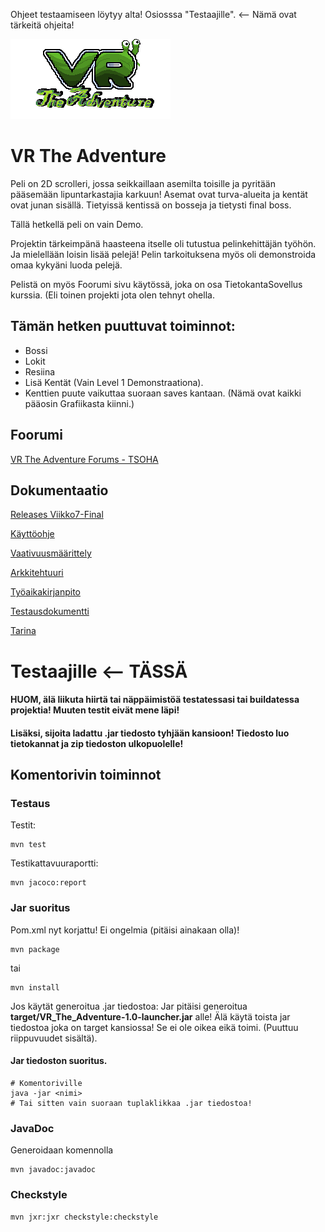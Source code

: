
Ohjeet testaamiseen löytyy alta! Osiosssa "Testaajille". <-- Nämä ovat tärkeitä ohjeita!

![logo](https://github.com/Mirex97/2D-Scroller-otm-harjoitustyo/blob/master/src/main/resources/menu/VrTheAdventure.png)
# VR The Adventure
Peli on 2D scrolleri, jossa seikkaillaan asemilta toisille ja pyritään pääsemään lipuntarkastajia karkuun!
Asemat ovat turva-alueita ja kentät ovat junan sisällä. Tietyissä kentissä on bosseja ja tietysti final boss.

Tällä hetkellä peli on vain Demo.

Projektin tärkeimpänä haasteena itselle oli tutustua pelinkehittäjän työhön. Ja mielellään loisin lisää pelejä!
Pelin tarkoituksena myös oli demonstroida omaa kykyäni luoda pelejä.

Pelistä on myös Foorumi sivu käytössä, joka on osa TietokantaSovellus kurssia. (Eli toinen projekti jota olen tehnyt ohella.


## Tämän hetken puuttuvat toiminnot:
- Bossi
- Lokit
- Resiina
- Lisä Kentät (Vain Level 1 Demonstraationa).
- Kenttien puute vaikuttaa suoraan saves kantaan.
(Nämä ovat kaikki pääosin Grafiikasta kiinni.)

## Foorumi
[VR The Adventure Forums - TSOHA](https://mirex-pelifoorumi.herokuapp.com/)

## Dokumentaatio

[Releases Viikko7-Final](https://github.com/Mirex97/2D-Scroller-otm-harjoitustyo/releases/tag/Viikko7-Final)

[Käyttöohje](https://github.com/Mirex97/2D-Scroller-otm-harjoitustyo/blob/master/dokumentointi/kayttoohje.md)

[Vaativuusmäärittely](https://github.com/Mirex97/2D-Scroller-otm-harjoitustyo/blob/master/dokumentointi/vaativuusm%C3%A4%C3%A4rittely.md)

[Arkkitehtuuri](https://github.com/Mirex97/2D-Scroller-otm-harjoitustyo/blob/master/dokumentointi/Arkkitehtuuri.md)

[Työaikakirjanpito](https://github.com/Mirex97/2D-Scroller-otm-harjoitustyo/blob/master/dokumentointi/Ty%C3%B6aikakirjanpito.md)

[Testausdokumentti](https://github.com/Mirex97/2D-Scroller-otm-harjoitustyo/blob/master/dokumentointi/Testaus.md)

[Tarina](https://github.com/Mirex97/2D-Scroller-otm-harjoitustyo/blob/master/dokumentointi/Pelin%20tarina.md)


# Testaajille <-- TÄSSÄ
#### HUOM, älä liikuta hiirtä tai näppäimistöä testatessasi tai buildatessa projektia! Muuten testit eivät mene läpi!
#### Lisäksi, sijoita ladattu .jar tiedosto tyhjään kansioon! Tiedosto luo tietokannat ja zip tiedoston ulkopuolelle!

## Komentorivin toiminnot
### Testaus
Testit:
 ```
 mvn test
 ```
Testikattavuuraportti:
 ``` 
 mvn jacoco:report
 ```
### Jar suoritus
Pom.xml nyt korjattu! Ei ongelmia (pitäisi ainakaan olla)!
```
mvn package
```
tai
```
mvn install
```
Jos käytät generoitua .jar tiedostoa:
Jar pitäisi generoitua **target/VR_The_Adventure-1.0-launcher.jar** alle!
Älä käytä toista jar tiedostoa joka on target kansiossa! 
Se ei ole oikea eikä toimi. (Puuttuu riippuvuudet sisältä).

#### Jar tiedoston suoritus.
```
# Komentoriville
java -jar <nimi>
# Tai sitten vain suoraan tuplaklikkaa .jar tiedostoa!
```

### JavaDoc
Generoidaan komennolla
```
mvn javadoc:javadoc
```

### Checkstyle
```
mvn jxr:jxr checkstyle:checkstyle
```
